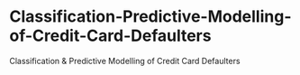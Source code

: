 # Classification-Predictive-Modelling-of-Credit-Card-Defaulters
Classification &amp; Predictive Modelling of Credit Card Defaulters
